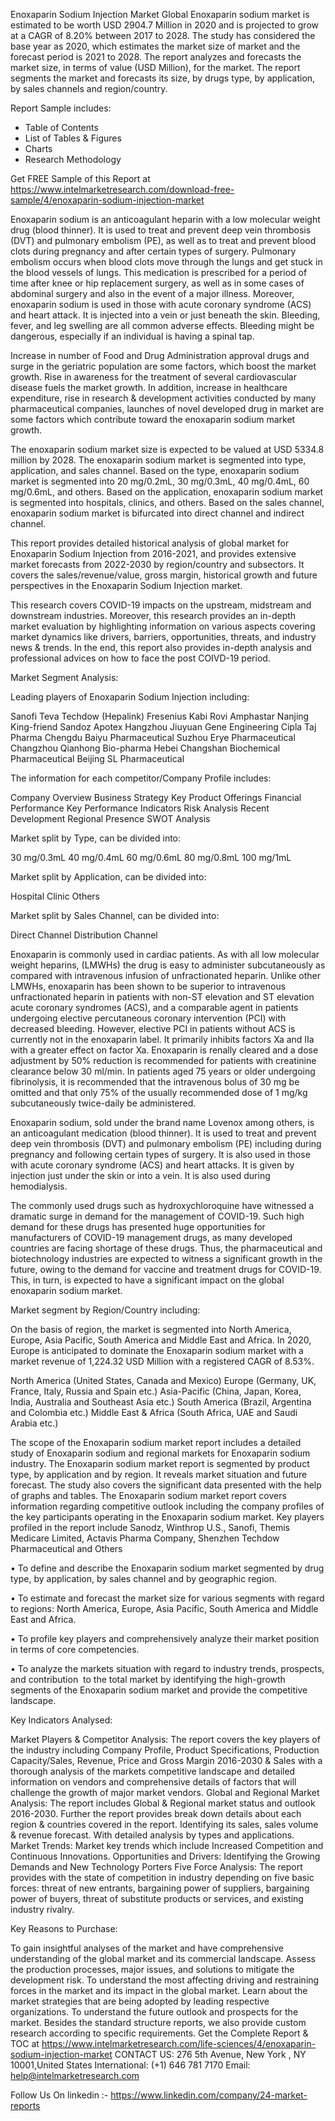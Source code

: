 Enoxaparin Sodium Injection Market
Global Enoxaparin sodium market is estimated to be worth USD 2904.7 Million in 2020 and is projected to grow at a CAGR of 8.20% between 2017 to 2028. The study has considered the base year as 2020, which estimates the market size of market and the forecast period is 2021 to 2028. The report analyzes and forecasts the market size, in terms of value (USD Million), for the market. The report segments the market and forecasts its size, by drugs type, by application, by sales channels and region/country. 





Report Sample includes:
- Table of Contents
- List of Tables & Figures
- Charts
- Research Methodology

Get FREE Sample of this Report at https://www.intelmarketresearch.com/download-free-sample/4/enoxaparin-sodium-injection-market




Enoxaparin sodium is an anticoagulant heparin with a low molecular weight drug (blood thinner). It is used to treat and prevent deep vein thrombosis (DVT) and pulmonary embolism (PE), as well as to treat and prevent blood clots during pregnancy and after certain types of surgery. Pulmonary embolism occurs when blood clots move through the lungs and get stuck in the blood vessels of lungs. This medication is prescribed for a period of time after knee or hip replacement surgery, as well as in some cases of abdominal surgery and also in the event of a major illness. Moreover, enoxaparin sodium is used in those with acute coronary syndrome (ACS) and heart attack. It is injected into a vein or just beneath the skin. Bleeding, fever, and leg swelling are all common adverse effects. Bleeding might be dangerous, especially if an individual is having a spinal tap.



Increase in number of Food and Drug Administration approval drugs and surge in the geriatric population are some factors, which boost the market growth. Rise in awareness for the treatment of several cardiovascular disease fuels the market growth. In addition, increase in healthcare expenditure, rise in research & development activities conducted by many pharmaceutical companies, launches of novel developed drug in market are some factors which contribute toward the enoxaparin sodium market growth.



The enoxaparin sodium market size is expected to be valued at USD 5334.8 million by 2028. The enoxaparin sodium market is segmented into type, application, and sales channel. Based on the type, enoxaparin sodium market is segmented into 20 mg/0.2mL, 30 mg/0.3mL, 40 mg/0.4mL, 60 mg/0.6mL, and others. Based on the application, enoxaparin sodium market is segmented into hospitals, clinics, and others. Based on the sales channel, enoxaparin sodium market is bifurcated into direct channel and indirect channel.



This report provides detailed historical analysis of global market for Enoxaparin Sodium Injection from 2016-2021, and provides extensive market forecasts from 2022-2030 by region/country and subsectors. It covers the sales/revenue/value, gross margin, historical growth and future perspectives in the Enoxaparin Sodium Injection market.



This research covers COVID-19 impacts on the upstream, midstream and downstream industries. Moreover, this research provides an in-depth market evaluation by highlighting information on various aspects covering market dynamics like drivers, barriers, opportunities, threats, and industry news & trends. In the end, this report also provides in-depth analysis and professional advices on how to face the post COIVD-19 period.



Market Segment Analysis:





Leading players of Enoxaparin Sodium Injection including:



Sanofi
Teva
Techdow (Hepalink)
Fresenius Kabi
Rovi
Amphastar
Nanjing King-friend
Sandoz
Apotex
Hangzhou Jiuyuan Gene Engineering
Cipla
Taj Pharma
Chengdu Baiyu Pharmaceutical
Suzhou Erye Pharmaceutical
Changzhou Qianhong Bio-pharma
Hebei Changshan Biochemical Pharmaceutical
Beijing SL Pharmaceutical


The information for each competitor/Company Profile includes:



Company Overview
Business Strategy
Key Product Offerings
Financial Performance
Key Performance Indicators
Risk Analysis
Recent Development
Regional Presence
SWOT Analysis


Market split by Type, can be divided into:



30 mg/0.3mL
40 mg/0.4mL
60 mg/0.6mL
80 mg/0.8mL
100 mg/1mL


Market split by Application, can be divided into:



Hospital
Clinic
Others


Market split by Sales Channel, can be divided into:



Direct Channel
Distribution Channel


Enoxaparin is commonly used in cardiac patients. As with all low molecular weight heparins, (LMWHs) the drug is easy to administer subcutaneously as compared with intravenous infusion of unfractionated heparin. Unlike other LMWHs, enoxaparin has been shown to be superior to intravenous unfractionated heparin in patients with non-ST elevation and ST elevation acute coronary syndromes (ACS), and a comparable agent in patients undergoing elective percutaneous coronary intervention (PCI) with decreased bleeding. However, elective PCI in patients without ACS is currently not in the enoxaparin label. It primarily inhibits factors Xa and IIa with a greater effect on factor Xa. Enoxaparin is renally cleared and a dose adjustment by 50% reduction is recommended for patients with creatinine clearance below 30 ml/min. In patients aged 75 years or older undergoing fibrinolysis, it is recommended that the intravenous bolus of 30 mg be omitted and that only 75% of the usually recommended dose of 1 mg/kg subcutaneously twice-daily be administered.



Enoxaparin sodium, sold under the brand name Lovenox among others, is an anticoagulant medication (blood thinner). It is used to treat and prevent deep vein thrombosis (DVT) and pulmonary embolism (PE) including during pregnancy and following certain types of surgery. It is also used in those with acute coronary syndrome (ACS) and heart attacks. It is given by injection just under the skin or into a vein. It is also used during hemodialysis.



The commonly used drugs such as hydroxychloroquine have witnessed a dramatic surge in demand for the management of COVID-19. Such high demand for these drugs has presented huge opportunities for manufacturers of COVID-19 management drugs, as many developed countries are facing shortage of these drugs. Thus, the pharmaceutical and biotechnology industries are expected to witness a significant growth in the future, owing to the demand for vaccine and treatment drugs for COVID-19. This, in turn, is expected to have a significant impact on the global enoxaparin sodium market.



Market segment by Region/Country including:



On the basis of region, the market is segmented into North America, Europe, Asia Pacific, South America and Middle East and Africa. In 2020, Europe is anticipated to dominate the Enoxaparin sodium market with a market revenue of 1,224.32 USD Million with a registered CAGR of 8.53%.



North America (United States, Canada and Mexico)
Europe (Germany, UK, France, Italy, Russia and Spain etc.)
Asia-Pacific (China, Japan, Korea, India, Australia and Southeast Asia etc.)
South America (Brazil, Argentina and Colombia etc.)
Middle East & Africa (South Africa, UAE and Saudi Arabia etc.)


The scope of the Enoxaparin sodium market report includes a detailed study of Enoxaparin sodium and regional markets for Enoxaparin sodium industry. The Enoxaparin sodium market report is segmented by product type, by application and by region. It reveals market situation and future forecast. The study also covers the significant data presented with the help of graphs and tables. The Enoxaparin sodium market report covers information regarding competitive outlook including the company profiles of the key participants operating in the Enoxaparin sodium market. Key players profiled in the report include Sanodz, Winthrop U.S., Sanofi, Themis Medicare Limited, Actavis Pharma Company, Shenzhen Techdow Pharmaceutical and Others



• To define and describe the Enoxaparin sodium market segmented by drug type, by application, by sales channel and by geographic region. 



• To estimate and forecast the market size for various segments with regard to regions: North America, Europe, Asia Pacific, South America and Middle East and Africa.



• To profile key players and comprehensively analyze their market position in terms of core competencies.



• To analyze the markets situation with regard to industry trends, prospects, and contribution  to the total market by identifying the high-growth segments of the Enoxaparin sodium market and provide the competitive landscape.



Key Indicators Analysed:



Market Players & Competitor Analysis: The report covers the key players of the industry including Company Profile, Product Specifications, Production Capacity/Sales, Revenue, Price and Gross Margin 2016-2030 & Sales with a thorough analysis of the markets competitive landscape and detailed information on vendors and comprehensive details of factors that will challenge the growth of major market vendors.
Global and Regional Market Analysis: The report includes Global & Regional market status and outlook 2016-2030. Further the report provides break down details about each region & countries covered in the report. Identifying its sales, sales volume & revenue forecast. With detailed analysis by types and applications.
Market Trends: Market key trends which include Increased Competition and Continuous Innovations.
Opportunities and Drivers: Identifying the Growing Demands and New Technology
Porters Five Force Analysis: The report provides with the state of competition in industry depending on five basic forces: threat of new entrants, bargaining power of suppliers, bargaining power of buyers, threat of substitute products or services, and existing industry rivalry.


Key Reasons to Purchase:



To gain insightful analyses of the market and have comprehensive understanding of the global market and its commercial landscape.
Assess the production processes, major issues, and solutions to mitigate the development risk.
To understand the most affecting driving and restraining forces in the market and its impact in the global market.
Learn about the market strategies that are being adopted by leading respective organizations.
To understand the future outlook and prospects for the market.
Besides the standard structure reports, we also provide custom research according to specific requirements.
Get the Complete Report & TOC at https://www.intelmarketresearch.com/life-sciences/4/enoxaparin-sodium-injection-market
CONTACT US:
276 5th Avenue, New York , NY 10001,United States
International: (+1) 646 781 7170
Email: help@intelmarketresearch.com

Follow Us On linkedin :- https://www.linkedin.com/company/24-market-reports
